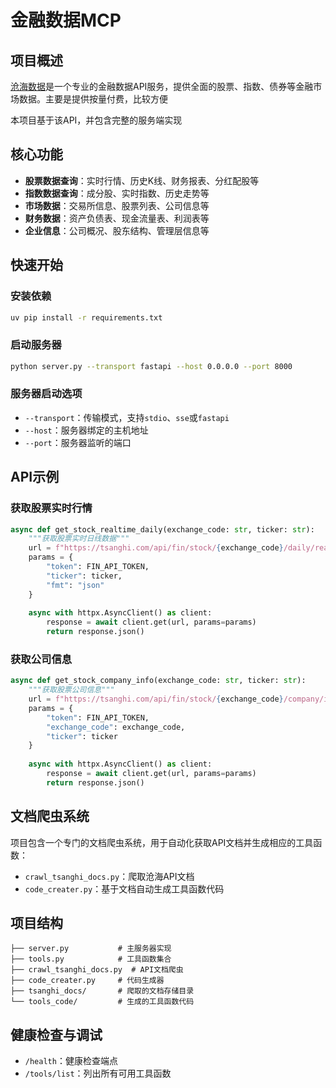 # 金融数据MCP

## 项目概述

[沧海数据](https://tsanghi.com)是一个专业的金融数据API服务，提供全面的股票、指数、债券等金融市场数据。主要是提供按量付费，比较方便

本项目基于该API，并包含完整的服务端实现

## 核心功能

- **股票数据查询**：实时行情、历史K线、财务报表、分红配股等
- **指数数据查询**：成分股、实时指数、历史走势等
- **市场数据**：交易所信息、股票列表、公司信息等
- **财务数据**：资产负债表、现金流量表、利润表等
- **企业信息**：公司概况、股东结构、管理层信息等

## 快速开始

### 安装依赖

```bash
uv pip install -r requirements.txt
```

### 启动服务器

```bash
python server.py --transport fastapi --host 0.0.0.0 --port 8000
```

### 服务器启动选项

- `--transport`：传输模式，支持`stdio`、`sse`或`fastapi`
- `--host`：服务器绑定的主机地址
- `--port`：服务器监听的端口

## API示例

### 获取股票实时行情

```python
async def get_stock_realtime_daily(exchange_code: str, ticker: str):
    """获取股票实时日线数据"""
    url = f"https://tsanghi.com/api/fin/stock/{exchange_code}/daily/realtime"
    params = {
        "token": FIN_API_TOKEN,
        "ticker": ticker,
        "fmt": "json"
    }
    
    async with httpx.AsyncClient() as client:
        response = await client.get(url, params=params)
        return response.json()
```

### 获取公司信息

```python
async def get_stock_company_info(exchange_code: str, ticker: str):
    """获取股票公司信息"""
    url = f"https://tsanghi.com/api/fin/stock/{exchange_code}/company/info"
    params = {
        "token": FIN_API_TOKEN,
        "exchange_code": exchange_code,
        "ticker": ticker
    }
    
    async with httpx.AsyncClient() as client:
        response = await client.get(url, params=params)
        return response.json()
```

## 文档爬虫系统

项目包含一个专门的文档爬虫系统，用于自动化获取API文档并生成相应的工具函数：

- `crawl_tsanghi_docs.py`：爬取沧海API文档
- `code_creater.py`：基于文档自动生成工具函数代码

## 项目结构

```
├── server.py           # 主服务器实现
├── tools.py            # 工具函数集合
├── crawl_tsanghi_docs.py  # API文档爬虫
├── code_creater.py     # 代码生成器
├── tsanghi_docs/       # 爬取的文档存储目录
└── tools_code/         # 生成的工具函数代码
```

## 健康检查与调试

- `/health`：健康检查端点
- `/tools/list`：列出所有可用工具函数

